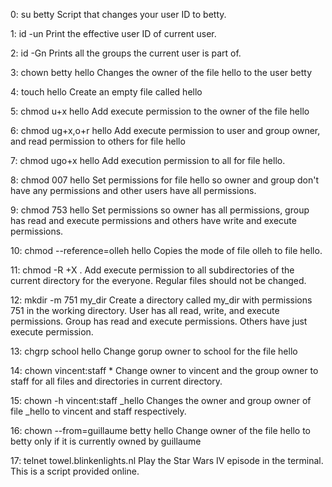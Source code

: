 0: su betty Script that changes your user ID to betty.

1: id -un Print the effective user ID of current user.

2: id -Gn Prints all the groups the current user is part of.

3: chown betty hello Changes the owner of the file hello to the user betty

4: touch hello Create an empty file called hello

5: chmod u+x hello Add execute permission to the owner of the file hello

6: chmod ug+x,o+r hello Add execute permission to user and group owner, and read permission to others for file hello

7: chmod ugo+x hello Add execution permission to all for file hello.

8: chmod 007 hello Set permissions for file hello so owner and group don't have any permissions and other users have all permissions.

9: chmod 753 hello Set permissions so owner has all permissions, group has read and execute permissions and others have write and execute permissions.

10: chmod --reference=olleh hello Copies the mode of file olleh to file hello.

11: chmod -R +X . Add execute permission to all subdirectories of the current directory for the everyone. Regular files should not be changed.

12: mkdir -m 751 my_dir Create a directory called my_dir with permissions 751 in the working directory. User has all read, write, and execute permissions. Group has read and execute permissions. Others have just execute permission.

13: chgrp school hello Change gorup owner to school for the file hello

14: chown vincent:staff * Change owner to vincent and the group owner to staff for all files and directories in current directory.

15: chown -h vincent:staff _hello Changes the owner and group owner of file _hello to vincent and staff respectively.

16: chown --from=guillaume betty hello Change owner of the file hello to betty only if it is currently owned by guillaume

17: telnet towel.blinkenlights.nl Play the Star Wars IV episode in the terminal. This is a script provided online.


